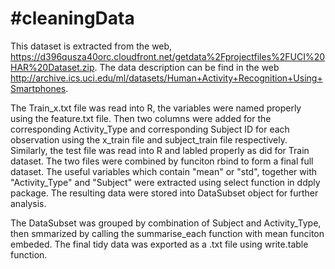 #cleaningData
============
This dataset is extracted from the web, https://d396qusza40orc.cloudfront.net/getdata%2Fprojectfiles%2FUCI%20HAR%20Dataset.zip. The data description can be find in the web http://archive.ics.uci.edu/ml/datasets/Human+Activity+Recognition+Using+Smartphones.

The Train_x.txt file was read into R, the variables were named properly using the feature.txt file. Then two columns were added for the corresponding Activity_Type and corresponding Subject ID for each observation using the x_train file and subject_train file respectively. Similarly, the test file was read into R and labled properly as did for Train dataset. The two files were combined by funciton rbind to form a final full dataset. The useful variables which contain "mean" or "std", together with "Activity_Type" and "Subject" were extracted using select function in ddply package. The resulting data were stored into DataSubset object for further analysis.

The DataSubset was grouped by combination of Subject and Activity_Type, then smmarized by calling the summarise_each function with mean funciton embeded. The final tidy data was exported as a .txt file using write.table function.
